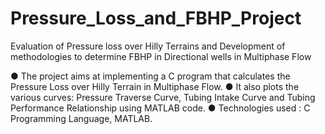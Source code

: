 # Pressure_Loss_and_FBHP_Project
Evaluation of Pressure loss over Hilly Terrains and Development of methodologies to determine FBHP in Directional wells in Multiphase Flow

●	The project aims at implementing a C program that calculates the Pressure Loss over Hilly Terrain in Multiphase Flow.
●	It also plots the various curves: Pressure Traverse Curve, Tubing Intake Curve and Tubing Performance Relationship using MATLAB code.
●	Technologies used : C Programming Language, MATLAB.


